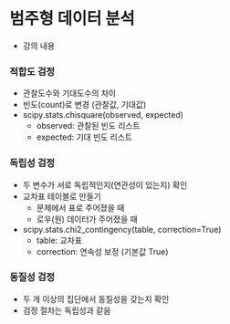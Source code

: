 # 범주형 데이터 분석 
- 강의 내용

### 적합도 검정

- 관찰도수와 기대도수의 차이
- 빈도(count)로 변경 (관찰값, 기대값)
- scipy.stats.chisquare(observed, expected)
    - observed: 관찰된 빈도 리스트
    - expected: 기대 빈도 리스트

### 독립성 검정

- 두 변수가 서로 독립적인지(연관성이 있는지) 확인
- 교차표 테이블로 만들기
    - 문제에서 표로 주어졌을 때
    - 로우(원) 데이터가 주어졌을 때
- scipy.stats.chi2_contingency(table, correction=True)
    - table: 교차표
    - correction: 연속성 보정 (기본값 True)

### 동질성 검정

- 두 개 이상의 집단에서 동질성을 갖는지 확인
- 검정 절차는 독립성과 같음